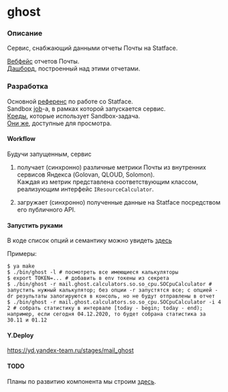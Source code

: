 # ghost

### Описание
Сервис, снабжающий данными отчеты Почты на Statface.

[Вебфейс](https://stat.yandex-team.ru/Mail/CapacityPlanning/Mail) отчетов Почты.\
[Дашборд](https://stat.yandex-team.ru/Dashboard/MailDashboard?tab=100ct), построенный над этими отчетами.

### Разработка
Основной [референс](https://wiki.yandex-team.ru/statbox/Statface/externalreports/) по работе со Statface.\
Sandbox [job](https://sandbox.yandex-team.ru/scheduler/17906/view)-а, в рамках которой запускается сервис.\
[Креды](https://sandbox.yandex-team.ru/admin/vault?owner=robot-capacity-plan&limit=20), которые использует Sandbox-задача.\
[Они же](https://yav.yandex-team.ru/secret/sec-01dpp7e0zbb6kedej5nsnwmwrz/explore/versions), доступные для просмотра.

#### Workflow

Будучи запущенным, сервис
1. получает (синхронно) различные метрики Почты из внутренних сервисов Яндекса (Golovan, QLOUD, Solomon).\
Каждая из метрик представлена соответствующим классом, реализующим интерфейс `IResourceCalculator`.

2. загружает (синхронно) полученные данные на Statface посредством его публичного API.

#### Запустить руками
В коде список опций и семантику можно увидеть [здесь](https://a.yandex-team.ru/arc/trunk/arcadia/mail/ghost/bin/utils.py?rev=5881036#L36)

Примеры:
```
$ ya make
$ ./bin/ghost -l # посмотреть все имеющиеся калькуляторы
$ export TOKEN=... # добавить в env токены из секрета
$ ./bin/ghost -r mail.ghost.calculators.so.so_cpu.SOCpuCalculator # запустить нужный калькулятор; без опции -r запустятся все; с опцией -dr результаты залогируются в консоль, но не будут отправлены в отчет
$ ./bin/ghost -r mail.ghost.calculators.so.so_cpu.SOCpuCalculator -i 4 2 # собрать статистику в интервале [today - begin; today - end); например, если сегодня 04.12.2020, то будет собрана статистика за 30.11 и 01.12
```

#### Y.Deploy

https://yd.yandex-team.ru/stages/mail_ghost

#### TODO

Планы по развитию компонента мы строим [здесь](https://st.yandex-team.ru/MAILDLV-3691).
